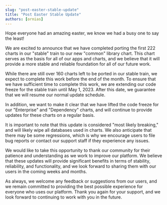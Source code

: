 ```yaml
---
slug: "post-easter-stable-update"
title: "Post Easter Stable Update"
authors: [ornias]
---
```

Hope everyone had an amazing easter, we know we had a busy one to say the least!

We are excited to announce that we have completed porting the first 222 charts in our "stable" train to our new "common" library chart. This chart serves as the basis for all of our apps and charts, and we believe that it will provide a more stable and reliable foundation for all of our future work.

While there are still over 160 charts left to be ported in our stable train, we expect to complete this work before the end of the month. To ensure that we have sufficient time to complete this work, we are extending our code freeze for the stable train until May 1, 2023. After this date, we guarantee that we will resume our normal update schedule.

In addition, we want to make it clear that we have lifted the code freeze for our "Enterprise" and "Dependency" charts, and will continue to provide updates for these charts on a regular basis.

It is important to note that this update is considered "most likely breaking," and will likely wipe all databases used in charts. We also anticipate that there may be some regressions, which is why we encourage users to file bug reports or contact our support staff if they experience any issues.

We would like to take this opportunity to thank our community for their patience and understanding as we work to improve our platform. We believe that these updates will provide significant benefits in terms of stability, reliability, and functionality, and we look forward to sharing them with our users in the coming weeks and months.

As always, we welcome any feedback or suggestions from our users, and we remain committed to providing the best possible experience for everyone who uses our platform. Thank you again for your support, and we look forward to continuing to work with you in the future.
